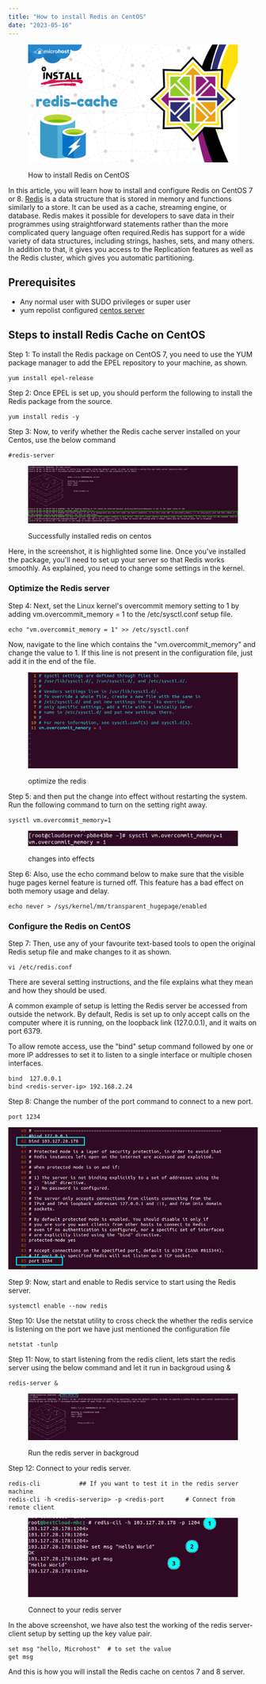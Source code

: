 ```yaml
---
title: "How to install Redis on CentOS"
date: "2023-05-16"
---
```


<figure>

![How to install Redis on CentOS](images/How-to-install-redis-cache-on-CentOs.png)

<figcaption>

How to install Redis on CentOS

</figcaption>

</figure>

In this article, you will learn how to install and configure Redis on CentOS 7 or 8. [Redis](https://en.wikipedia.org/wiki/Redis) is a data structure that is stored in memory and functions similarly to a store. It can be used as a cache, streaming engine, or database. Redis makes it possible for developers to save data in their programmes using straightforward statements rather than the more complicated query language often required.Redis has support for a wide variety of data structures, including strings, hashes, sets, and many others. In addition to that, it gives you access to the Replication features as well as the Redis cluster, which gives you automatic partitioning.

## Prerequisites

- Any normal user with SUDO privileges or super user
- yum repolist configured [centos server](https://utho.com/docs/tutorial/microhost-product-details/)

## Steps to install Redis Cache on CentOS

Step 1: To install the Redis package on CentOS 7, you need to use the YUM package manager to add the EPEL repository to your machine, as shown.

```
yum install epel-release
```
Step 2: Once EPEL is set up, you should perform the following to install the Redis package from the source.

```
yum install redis -y
```
Step 3: Now, to verify whether the Redis cache server installed on your Centos, use the below command

```
#redis-server
```

<figure>

![Successfully installed redis on centos| redis install on Centos |](images/image-1016.png)

<figcaption>

Successfully installed redis on centos

</figcaption>

</figure>

Here, in the screenshot, it is highlighted some line. Once you've installed the package, you'll need to set up your server so that Redis works smoothly. As explained, you need to change some settings in the kernel.

### Optimize the Redis server

Step 4: Next, set the Linux kernel's overcommit memory setting to 1 by adding vm.overcommit\_memory = 1 to the /etc/sysctl.conf setup file.

```
echo "vm.overcommit_memory = 1" >> /etc/sysctl.conf
```
Now, navigate to the line which contains the "vm.overcommit\_memory" and change the value to 1. If this line is not present in the configuration file, just add it in the end of the file.

<figure>

![optimize the redis](images/image-1017.png)

<figcaption>

optimize the redis

</figcaption>

</figure>

Step 5: and then put the change into effect without restarting the system. Run the following command to turn on the setting right away.

```
sysctl vm.overcommit_memory=1
```
<figure>

![changes into effects](images/image-1018.png)

<figcaption>

changes into effects

</figcaption>

</figure>

Step 6: Also, use the echo command below to make sure that the visible huge pages kernel feature is turned off. This feature has a bad effect on both memory usage and delay.

```
echo never > /sys/kernel/mm/transparent_hugepage/enabled
```

### Configure the Redis on CentOS

Step 7: Then, use any of your favourite text-based tools to open the original Redis setup file and make changes to it as shown.

```
vi /etc/redis.conf
```
There are several setting instructions, and the file explains what they mean and how they should be used.

A common example of setup is letting the Redis server be accessed from outside the network. By default, Redis is set up to only accept calls on the computer where it is running, on the loopback link (127.0.0.1), and it waits on port 6379.

To allow remote access, use the "bind" setup command followed by one or more IP addresses to set it to listen to a single interface or multiple chosen interfaces.

```
bind  127.0.0.1
bind <redis-server-ip> 192.168.2.24
```

Step 8: Change the number of the port command to connect to a new port.

```
port 1234
```

![](images/image-1019.png)

Step 9: Now, start and enable to Redis service to start using the Redis server.

```
systemctl enable --now redis
```
Step 10: Use the netstat utility to cross check the whether the redis service is listening on the port we have just mentioned the configuration file

```
netstat -tunlp
```
Step 11: Now, to start listening from the redis client, lets start the redis server using the below command and let it run in backgroud using &

```
redis-server &
```
<figure>

![Run the redis server in backgroud](images/image-1020-1024x227.png)

<figcaption>

Run the redis server in backgroud

</figcaption>

</figure>

Step 12: Connect to your redis server.

```
redis-cli           ## If you want to test it in the redis server machine
redis-cli -h <redis-serverip> -p <redis-port      # Connect from remote client
```
<figure>

![Connect to your redis server](images/image-1021.png)

<figcaption>

Connect to your redis server

</figcaption>

</figure>

In the above screenshot, we have also test the working of the redis server-client setup by setting up the key value pair.

```
set msg "hello, Microhost"  # to set the value
get msg
```
And this is how you will install the Redis cache on centos 7 and 8 server.
